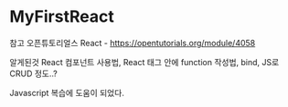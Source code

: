 # MyFirstReact
참고 오픈튜토리얼스 React - https://opentutorials.org/module/4058

알게된것 React 컴포넌트 사용법, React 태그 안에 function 작성법, bind, JS로 CRUD 정도..?

Javascript 복습에 도움이 되었다.
